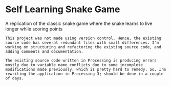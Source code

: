 # Self Learning Snake Game

A replication of the classic snake game where the snake learns to live longer while scoring points

```This project was not made using version control. Hence, the existing source code has several redundant files with small differences. I'm working on structuring and refactoring the existing source code, and adding comments and documentation.```

```The existing source code written in Processing is producing errors mostly due to variable name conflicts due to some incomplete modifications made previously, which is pretty hard to remedy. So, I'm rewriting the application in Processing 3; should be done in a couple of days.```

